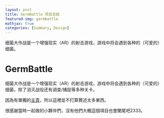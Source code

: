 ```yaml
---
layout: post
title: GermBattle 项目总结
featured-img: germbattle
mathjax: true
categories: [Summary, Design]
---
```


细菌大作战是一个增强现实（AR）的射击游戏，游戏中将会遇到各种的（可爱的）细菌。

<!--more-->

# GermBattle

细菌大作战是一个增强现实（AR）的射击游戏，游戏中将会遇到各种的（可爱的）细菌，除了消灭战役还有调查/捕捉等多种关卡。

因為有單獨的[主頁](https://germbattle.github.io/design/design.html)，所以這裡並不打算贅述太多東西。

很感謝當時一起做的小夥伴們，沒有他們大概這個項目也會闌尾吧2333。